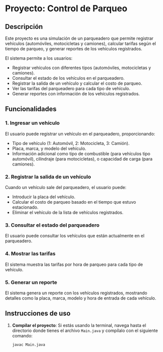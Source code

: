 # Proyecto: Control de Parqueo

## Descripción

Este proyecto es una simulación de un parqueadero que permite registrar vehículos (automóviles, motocicletas y camiones), calcular tarifas según el tiempo de parqueo, y generar reportes de los vehículos registrados. 

El sistema permite a los usuarios:
- Registrar vehículos con diferentes tipos (automóviles, motocicletas y camiones).
- Consultar el estado de los vehículos en el parqueadero.
- Registrar la salida de un vehículo y calcular el costo de parqueo.
- Ver las tarifas del parqueadero para cada tipo de vehículo.
- Generar reportes con información de los vehículos registrados.

## Funcionalidades

### 1. Ingresar un vehículo
El usuario puede registrar un vehículo en el parqueadero, proporcionando:
- Tipo de vehículo (1: Automóvil, 2: Motocicleta, 3: Camión).
- Placa, marca, y modelo del vehículo.
- Información adicional como tipo de combustible (para vehículos tipo automóvil), cilindraje (para motocicletas), o capacidad de carga (para camiones).

### 2. Registrar la salida de un vehículo
Cuando un vehículo sale del parqueadero, el usuario puede:
- Introducir la placa del vehículo.
- Calcular el costo de parqueo basado en el tiempo que estuvo estacionado.
- Eliminar el vehículo de la lista de vehículos registrados.

### 3. Consultar el estado del parqueadero
El usuario puede consultar los vehículos que están actualmente en el parqueadero.

### 4. Mostrar las tarifas
El sistema muestra las tarifas por hora de parqueo para cada tipo de vehículo.

### 5. Generar un reporte
El sistema genera un reporte con los vehículos registrados, mostrando detalles como la placa, marca, modelo y hora de entrada de cada vehículo.

## Instrucciones de uso

1. **Compilar el proyecto**:
   Si estás usando la terminal, navega hasta el directorio donde tienes el archivo `Main.java` y compílalo con el siguiente comando:
   ```bash
   javac Main.java
